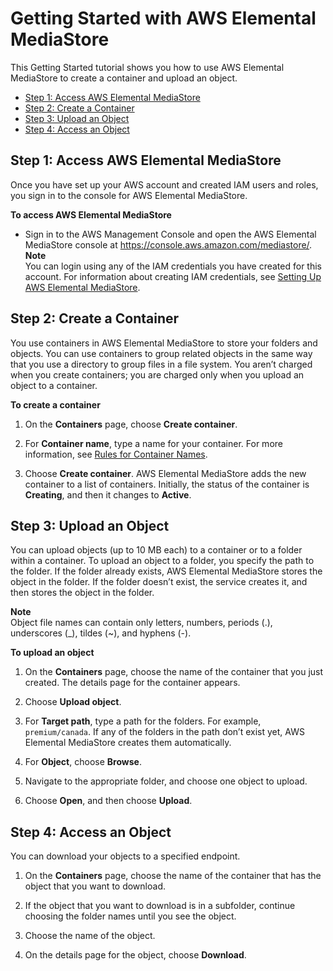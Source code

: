 # Getting Started with AWS Elemental MediaStore<a name="getting-started"></a>

This Getting Started tutorial shows you how to use AWS Elemental MediaStore to create a container and upload an object\.


+ [Step 1: Access AWS Elemental MediaStore](#gs-console-access)
+ [Step 2: Create a Container](#gs-containers-create)
+ [Step 3: Upload an Object](#gs-objects-upload)
+ [Step 4: Access an Object](#gs-objects-access)

## Step 1: Access AWS Elemental MediaStore<a name="gs-console-access"></a>

Once you have set up your AWS account and created IAM users and roles, you sign in to the console for AWS Elemental MediaStore\.

**To access AWS Elemental MediaStore**

+ Sign in to the AWS Management Console and open the AWS Elemental MediaStore console at [https://console\.aws\.amazon\.com/mediastore/](https://console.aws.amazon.com/mediastore/)\.
**Note**  
You can login using any of the IAM credentials you have created for this account\. For information about creating IAM credentials, see [Setting Up AWS Elemental MediaStore](setting-up.md)\.

## Step 2: Create a Container<a name="gs-containers-create"></a>

You use containers in AWS Elemental MediaStore to store your folders and objects\. You can use containers to group related objects in the same way that you use a directory to group files in a file system\. You aren’t charged when you create containers; you are charged only when you upload an object to a container\. 

**To create a container**

1. On the **Containers** page, choose **Create container**\.

1. For **Container name**, type a name for your container\. For more information, see [Rules for Container Names](containers-rules-for-names.md)\. 

1. Choose **Create container**\. AWS Elemental MediaStore adds the new container to a list of containers\. Initially, the status of the container is **Creating**, and then it changes to **Active**\.

## Step 3: Upload an Object<a name="gs-objects-upload"></a>

You can upload objects \(up to 10 MB each\) to a container or to a folder within a container\. To upload an object to a folder, you specify the path to the folder\. If the folder already exists, AWS Elemental MediaStore stores the object in the folder\. If the folder doesn’t exist, the service creates it, and then stores the object in the folder\. 

**Note**  
Object file names can contain only letters, numbers, periods \(\.\), underscores \(\_\), tildes \(\~\), and hyphens \(\-\)\.

**To upload an object**

1. On the **Containers** page, choose the name of the container that you just created\. The details page for the container appears\.

1. Choose **Upload object**\.

1. For **Target path**, type a path for the folders\. For example, `premium/canada`\. If any of the folders in the path don’t exist yet, AWS Elemental MediaStore creates them automatically\.

1. For **Object**, choose **Browse**\.

1. Navigate to the appropriate folder, and choose one object to upload\.

1. Choose **Open**, and then choose **Upload**\.

## Step 4: Access an Object<a name="gs-objects-access"></a>

You can download your objects to a specified endpoint\.

1. On the **Containers** page, choose the name of the container that has the object that you want to download\.

1. If the object that you want to download is in a subfolder, continue choosing the folder names until you see the object\.

1. Choose the name of the object\.

1. On the details page for the object, choose **Download**\.